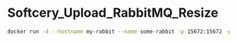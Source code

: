# Softcery_Upload_RabbitMQ_Resize

```bash
docker run -d --hostname my-rabbit --name some-rabbit -p 15672:15672 -p 5672:5672
```

